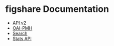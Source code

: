# figshare Documentation

* [API v2](https://github.com/figshare/user_documentation/blob/master/APIv2/index.md)
* [OAI-PMH](https://github.com/figshare/user_documentation/blob/master/OAI-PMH/index.md)
* [Search](https://github.com/figshare/user_documentation/blob/master/Search/search.md)
* [Stats API](https://github.com/figshare/user_documentation/blob/master/Stats/index.md)
